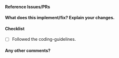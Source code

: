 <!--
Thanks for contributing a pull request! Please ensure you have taken a look at
the contribution guidelines: https://github.com/neurodata/graspy/blob/master/CONTRIBUTING.md#pull-request-checklist
-->

#### Reference Issues/PRs
<!--
Example: Fixes #1234. See also #3456.
Please use keywords (e.g., Fixes) to create link to the issues or pull requests
you resolved, so that they will automatically be closed when your pull request
is merged. See https://github.com/blog/1506-closing-issues-via-pull-requests
-->


#### What does this implement/fix? Explain your changes.


#### Checklist

- [ ] Followed the coding-guidelines.


#### Any other comments?

